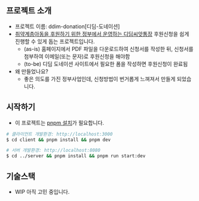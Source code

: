 ## 프로젝트 소개

- 프로젝트 이름: ddim-donation[디딤-도네이션]
- [취약계층아동을 후원하기 위한 정부에서 운영하는 디딤씨앗통장](https://www.ncrc.or.kr/ncrc/cm/cntnts/cntntsView.do?mi=1035&cntntsId=1142) 후원신청을 쉽게
  진행할 수 있게 돕는 프로젝트입니다.
    - (as-is) 홈페이지에서 PDF 파일을 다운로드하여 신청서를 작성한 뒤, 신청서를 첨부하여 이메일(또는 문자)로 후원신청을 해야함
    - (to-be) 디딤 도네이션 사이트에서 필요한 폼을 작성하면 후원신청이 완료됨
- 왜 만들었나요?
    - 좋은 의도를 가진 정부사업인데, 신청방법이 번거롭게 느껴져서 만들게 되었습니다.

## 시작하기

- 이 프로젝트는 [pnpm 설치](https://pnpm.io/ko/installation)가 필요합니다.

```bash
# 클라이언트 개발환경: http://localhost:3000
$ cd client && pnpm install && pnpm dev

# 서버 개발환경: http://localhost:8080
$ cd ../server && pnpm install && pnpm run start:dev
```

## 기술스택

- WIP 아직 고민 중입니다.